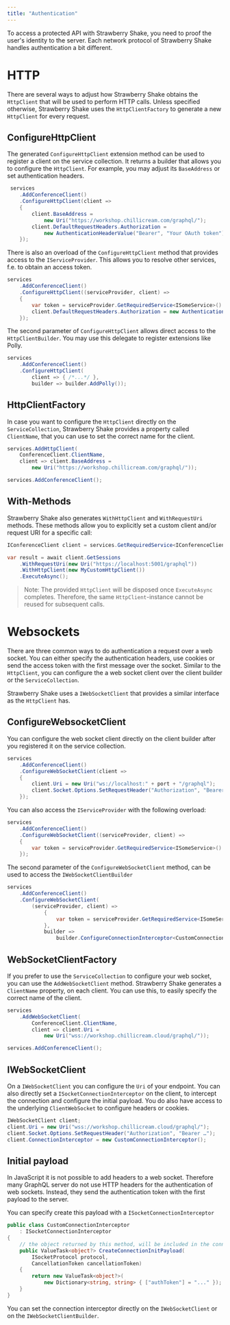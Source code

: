 ```yaml
---
title: "Authentication"
---
```


To access a protected API with Strawberry Shake, you need to proof the user's identity to the server.
Each network protocol of Strawberry Shake handles authentication a bit different.

# HTTP

There are several ways to adjust how Strawberry Shake obtains the `HttpClient` that will be used to perform HTTP calls.
Unless specified otherwise, Strawberry Shake uses the `HttpClientFactory` to generate a new `HttpClient` for every request.

## ConfigureHttpClient

The generated `ConfigureHttpClient` extension method can be used to register a client on the service collection.
It returns a builder that allows you to configure the `HttpClient`.
For example, you may adjust its `BaseAddress` or set authentication headers.

```csharp
 services
    .AddConferenceClient()
    .ConfigureHttpClient(client =>
    {
        client.BaseAddress =
            new Uri("https://workshop.chillicream.com/graphql/");
        client.DefaultRequestHeaders.Authorization =
            new AuthenticationHeaderValue("Bearer", "Your OAuth token");
    });
```

There is also an overload of the `ConfigureHttpClient` method that provides access to the `IServiceProvider`.
This allows you to resolve other services, f.e. to obtain an access token.

```csharp
services
    .AddConferenceClient()
    .ConfigureHttpClient((serviceProvider, client) =>
    {
        var token = serviceProvider.GetRequiredService<ISomeService>().Token;
        client.DefaultRequestHeaders.Authorization = new AuthenticationHeaderValue("Basic", token);
    });
```

The second parameter of `ConfigureHttpClient` allows direct access to the `HttpClientBuilder`. 
You may use this delegate to register extensions like Polly.

```csharp
services
    .AddConferenceClient()
    .ConfigureHttpClient(
        client => { /*...*/ },
        builder => builder.AddPolly());

```

## HttpClientFactory

In case you want to configure the `HttpClient` directly on the `ServiceCollection`, Strawberry Shake provides a property called `ClientName`, that you can use to set the correct name for the client.

```csharp
services.AddHttpClient(
    ConferenceClient.ClientName,
    client => client.BaseAddress =
        new Uri("https://workshop.chillicream.com/graphql/"));

services.AddConferenceClient();
```

## With-Methods

Strawberry Shake also generates `WithHttpClient` and `WithRequestUri` methods.
These methods allow you to explicitly set a custom client and/or request URI for a specific call:

```csharp
IConferenceClient client = services.GetRequiredService<IConferenceClient>();

var result = await client.GetSessions
    .WithRequestUri(new Uri("https://localhost:5001/graphql"))
    .WithHttpClient(new MyCustomHttpClient())
    .ExecuteAsync();
```

> Note: The provided `HttpClient` will be disposed once `ExecuteAsync` completes.
> Therefore, the same `HttpClient`-instance cannot be reused for subsequent calls.

# Websockets

There are three common ways to do authentication a request over a web socket. You can either specify the authentication headers, use cookies or send the access token with the first message over the socket.
Similar to the `HttpClient`, you can configure the a web socket client over the client builder or the `ServiceCollection`.

Strawberry Shake uses a `IWebSocketClient` that provides a similar interface as the `HttpClient` has.

## ConfigureWebsocketClient

You can configure the web socket client directly on the client builder after you registered it on the service collection.

```csharp
services
    .AddConferenceClient()
    .ConfigureWebSocketClient(client =>
    {
        client.Uri = new Uri("ws://localhost:" + port + "/graphql");
        client.Socket.Options.SetRequestHeader("Authorization", "Bearer ...");
    });
```

You can also access the `IServiceProvider` with the following overload:

```csharp
services
    .AddConferenceClient()
    .ConfigureWebSocketClient((serviceProvider, client) =>
    {
        var token = serviceProvider.GetRequiredService<ISomeService>().Token;
    });
```

The second parameter of the `ConfigureWebSocketClient` method, can be used to access the `IWebSocketClientBuilder`

```csharp
services
    .AddConferenceClient()
    .ConfigureWebSocketClient(
        (serviceProvider, client) =>
            {
                var token = serviceProvider.GetRequiredService<ISomeService>().Token;
            },
            builder =>
                builder.ConfigureConnectionInterceptor<CustomConnectionInterceptor>());
```

## WebSocketClientFactory

If you prefer to use the `ServiceCollection` to configure your web socket, you can use the `AddWebSocketClient` method. Strawberry Shake generates a `ClientName` property, on each client. You can use this, to easily specify the correct name of the client.

```csharp
services
    .AddWebSocketClient(
        ConferenceClient.ClientName,
        client => client.Uri =
            new Uri("wss://workshop.chillicream.cloud/graphql/"));

services.AddConferenceClient();
```

## IWebSocketClient

On a `IWebSocketClient` you can configure the `Uri` of your endpoint. You can also directly set a `ISocketConnectionInterceptor` on the client, to intercept the connection and configure the initial payload. You do also have access to the underlying `ClientWebSocket` to configure headers or cookies.

```csharp
IWebSocketClient client;
client.Uri = new Uri("wss://workshop.chillicream.cloud/graphql/");
client.Socket.Options.SetRequestHeader("Authorization", "Bearer …");
client.ConnectionInterceptor = new CustomConnectionInterceptor();
```

## Initial payload

In JavaScript it is not possible to add headers to a web socket. Therefore many GraphQL server do not use HTTP headers for the authentication of web sockets. Instead, they send the authentication token with the first payload to the server.

You can specify create this payload with a `ISocketConnectionInterceptor`

```csharp
public class CustomConnectionInterceptor
    : ISocketConnectionInterceptor
{
    // the object returned by this method, will be included in the connection initialization message
    public ValueTask<object?> CreateConnectionInitPayload(
        ISocketProtocol protocol,
        CancellationToken cancellationToken)
    {
        return new ValueTask<object?>(
            new Dictionary<string, string> { ["authToken"] = "..." });
    }
}
```

You can set the connection interceptor directly on the `IWebSocketClient` or on the `IWebSocketClientBuilder`.
